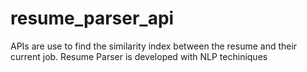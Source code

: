# resume_parser_api
APIs are use to find the similarity index between the resume and their current job. Resume Parser is developed with NLP techiniques
